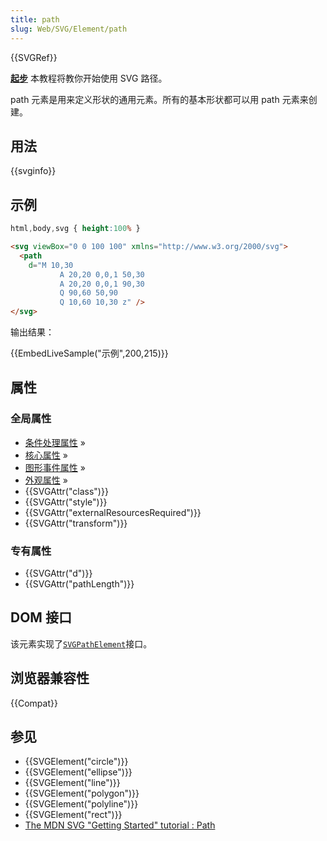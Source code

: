 ```yaml
---
title: path
slug: Web/SVG/Element/path
---
```


{{SVGRef}}

**[起步](/zh-CN/docs/Web/SVG/Tutorial/Paths)**
本教程将教你开始使用 SVG 路径。

path 元素是用来定义形状的通用元素。所有的基本形状都可以用 path 元素来创建。

## 用法

{{svginfo}}

## 示例

```css hidden
html,body,svg { height:100% }
```

```html
<svg viewBox="0 0 100 100" xmlns="http://www.w3.org/2000/svg">
  <path
    d="M 10,30
           A 20,20 0,0,1 50,30
           A 20,20 0,0,1 90,30
           Q 90,60 50,90
           Q 10,60 10,30 z" />
</svg>
```

输出结果：

{{EmbedLiveSample("示例",200,215)}}

## 属性

### 全局属性

- [条件处理属性](/zh-CN/docs/Web/SVG/Attribute#ConditionalProccessing) »
- [核心属性](/zh-CN/docs/Web/SVG/Attribute#Core) »
- [图形事件属性](/zh-CN/docs/Web/SVG/Attribute#GraphicalEvent) »
- [外观属性](/zh-CN/docs/Web/SVG/Attribute#Presentation) »
- {{SVGAttr("class")}}
- {{SVGAttr("style")}}
- {{SVGAttr("externalResourcesRequired")}}
- {{SVGAttr("transform")}}

### 专有属性

- {{SVGAttr("d")}}
- {{SVGAttr("pathLength")}}

## DOM 接口

该元素实现了[`SVGPathElement`](/zh-CN/docs/DOM/SVGPathElement)接口。

## 浏览器兼容性

{{Compat}}

## 参见

- {{SVGElement("circle")}}
- {{SVGElement("ellipse")}}
- {{SVGElement("line")}}
- {{SVGElement("polygon")}}
- {{SVGElement("polyline")}}
- {{SVGElement("rect")}}
- [The MDN SVG "Getting Started" tutorial : Path](/zh-CN/docs/Web/SVG/Tutorial/Paths)
